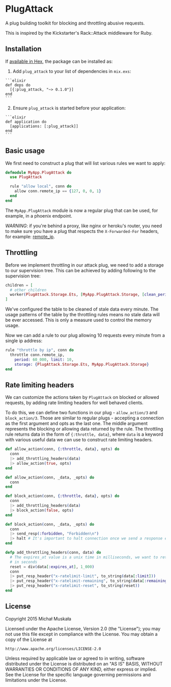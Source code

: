 # PlugAttack

A plug building toolkit for blocking and throttling abusive requests.

This is inspired by the Kickstarter's Rack::Attack middleware for Ruby.

## Installation

If [available in Hex](https://hex.pm/docs/publish), the package can be installed as:

  1. Add `plug_attack` to your list of dependencies in `mix.exs`:

    ```elixir
    def deps do
      [{:plug_attack, "~> 0.1.0"}]
    end
    ```

  2. Ensure `plug_attack` is started before your application:

    ```elixir
    def application do
      [applications: [:plug_attack]]
    end
    ```

## Basic usage

We first need to construct a plug that will list various rules we want to apply:

```elixir
defmodule MyApp.PlugAttack do
  use PlugAttack

  rule "allow local", conn do
    allow conn.remote_ip == {127, 0, 0, 1}
  end
end
```

The `MyApp.PlugAttack` module is now a regular plug that can be used, for
example, in a phoenix endpoint.

*WARNING*: if you're behind a proxy, like nginx or heroku's router, you need to
make sure you have a plug that respects the `X-Forwarded-For` headers, for
example: [remote_ip](https://hex.pm/packages/remote_ip).

## Throttling

Before we implement throttling in our attack plug, we need to add a storage to
our supervision tree. This can be achieved by adding following to the
supervision tree:

```elixir
children = [
  # other children
  worker(PlugAttack.Storage.Ets, [MyApp.PlugAttack.Storage, [clean_period: 60_000]])
]
```

We've configured the table to be cleaned of stale data every minute. The
usage patterns of the table by the throttling rules means no stale data will be
ever accessed. This is only a measure used to control the memory usage.

Now we can add a rule to our plug allowing 10 requests every minute from a single
ip address:

```elixir
rule "throttle by ip", conn do
  throttle conn.remote_ip,
    period: 60_000, limit: 10,
    storage: {PlugAttack.Storage.Ets, MyApp.PlugAttack.Storage}
end
```

## Rate limiting headers

We can customize the actions taken by `PlugAttack` on blocked or allowed
requests, by adding rate limiting headers for well behaved clients.

To do this, we can define two functions in our plug - `allow_action/3` and
`block_action/3`. Those are similar to regular plugs - accepting a connection
as the first argument and opts as the last one. The middle argument represents
the blocking or allowing data returned by the rule. The throttling rule returns
data in the form of `{:throttle, data}`, where `data` is a keyword with various
useful data we can use to construct rate limiting headers.

```elixir
def allow_action(conn, {:throttle, data}, opts) do
  conn
  |> add_throttling_headers(data)
  |> allow_action(true, opts)
end

def allow_action(conn, _data, _opts) do
  conn
end

def block_action(conn, {:throttle, data}, opts) do
  conn
  |> add_throttling_headers(data)
  |> block_action(false, opts)
end

def block_action(conn, _data, _opts) do
  conn
  |> send_resp(:forbidden, "Forbidden\n")
  |> halt # It's important to halt connection once we send a response early
end

defp add_throttling_headers(conn, data) do
  # The expires_at value is a unix time in milliseconds, we want to return one
  # in seconds
  reset = div(data[:expires_at], 1_000)
  conn
  |> put_resp_header("x-ratelimit-limit", to_string(data[:limit]))
  |> put_resp_header("x-ratelimit-remaining", to_string(data[:remaining]))
  |> put_resp_header("x-ratelimit-reset", to_string(reset))
end
```

## License

Copyright 2015 Michał Muskała

Licensed under the Apache License, Version 2.0 (the "License");
you may not use this file except in compliance with the License.
You may obtain a copy of the License at

    http://www.apache.org/licenses/LICENSE-2.0

Unless required by applicable law or agreed to in writing, software
distributed under the License is distributed on an "AS IS" BASIS,
WITHOUT WARRANTIES OR CONDITIONS OF ANY KIND, either express or implied.
See the License for the specific language governing permissions and
limitations under the License.
